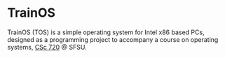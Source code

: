 # TrainOS
TrainOS (TOS) is a simple operating system for Intel x86 based PCs, designed as a programming project to accompany a course on operating systems, [CSc 720](http://tos.sfsu.edu/) @ SFSU. 
